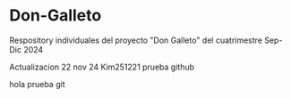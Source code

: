 # Don-Galleto
Respository individuales del proyecto "Don Galleto" del cuatrimestre Sep-Dic 2024

Actualizacion 22 nov 24
Kim251221 prueba github

hola prueba git